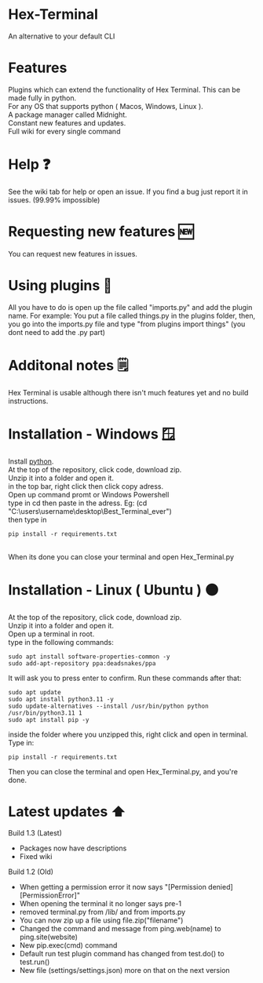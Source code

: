 
# Hex-Terminal 

An alternative to your default CLI


# Features

Plugins which can extend the functionality of Hex Terminal. This can be made fully in python. </br>
For any OS that supports python ( Macos, Windows, Linux ).</br>
A package manager called Midnight.</br>
Constant new features and updates. </br>
Full wiki for every single command </br>

# Help ❓
See the wiki tab for help or open an issue.
If you find a bug just report it in issues. (99.99% impossible)

       
        
        
 # Requesting new features 🆕
 
 You can request new features in issues.
 
 # Using plugins 🔌
 All you have to do is open up the file called "imports.py" and add the plugin name. For example: You put a file called things.py in the plugins folder, then, you go into the imports.py file and type "from plugins import things" (you dont need to add the .py part)
 
        
# Additonal notes 🗒️
Hex Terminal is usable although there isn't much features yet and no build instructions.
        
        
        
        


# Installation - Windows 🪟


Install [python](https://www.python.org/ftp/python/3.11.0/python-3.11.0-amd64.exe). </br>
At the top of the repository, click code, download zip. </br>
Unzip it into a folder and open it. </br>
in the top bar, right click then click copy adress. </br>
Open up command promt or Windows Powershell </br>
type in cd then paste in the adress. Eg: (cd "C:\users\username\desktop\Best_Terminal_ever") </br>
then type in 

```pip install -r requirements.txt``` 

</br>
When its done you can close your terminal and open Hex_Terminal.py

# Installation - Linux ( Ubuntu ) 🟠
At the top of the repository, click code, download zip. </br>
Unzip it into a folder and open it. </br>
Open up a terminal in root. </br>
type in the following commands: </br>
```
sudo apt install software-properties-common -y
sudo add-apt-repository ppa:deadsnakes/ppa
```
It will ask you to press enter to confirm. Run these commands after that: </br>
```
sudo apt update
sudo apt install python3.11 -y
sudo update-alternatives --install /usr/bin/python python /usr/bin/python3.11 1
sudo apt install pip -y
```
inside the folder where you unzipped this, right click and open in terminal. </br>
Type in:

```
pip install -r requirements.txt
```
Then you can close the terminal and open Hex_Terminal.py, and you're done. </br>

# Latest updates ⬆️
Build 1.3 (Latest)
- Packages now have descriptions
- Fixed wiki

Build 1.2 (Old)
- When getting a permission error it now says "[Permission denied] [PermissionError]"
- When opening the terminal it no longer says pre-1
- removed terminal.py from /lib/ and from imports.py
- You can now zip up a file using file.zip("filename")
- Changed the command and message from ping.web(name) to ping.site(website)
- New pip.exec(cmd) command
- Default run test plugin command has changed from test.do() to test.run()
- New file (settings/settings.json) more on that on the next version

